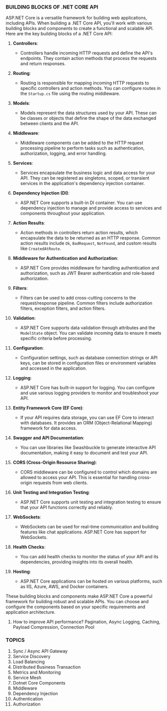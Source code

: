 ### BUILDING BLOCKS OF .NET CORE API

ASP.NET Core is a versatile framework for building web applications, including APIs. When building a .NET Core API, you'll work with various building blocks and components to create a functional and scalable API. Here are the key building blocks of a .NET Core API:

1. **Controllers**:
   - Controllers handle incoming HTTP requests and define the API's endpoints. They contain action methods that process the requests and return responses.

2. **Routing**:
   - Routing is responsible for mapping incoming HTTP requests to specific controllers and action methods. You can configure routes in the `Startup.cs` file using the routing middleware.

3. **Models**:
   - Models represent the data structures used by your API. These can be classes or objects that define the shape of the data exchanged between clients and the API.

4. **Middleware**:
   - Middleware components can be added to the HTTP request processing pipeline to perform tasks such as authentication, authorization, logging, and error handling.

5. **Services**:
   - Services encapsulate the business logic and data access for your API. They can be registered as singletons, scoped, or transient services in the application's dependency injection container.

6. **Dependency Injection (DI)**:
   - ASP.NET Core supports a built-in DI container. You can use dependency injection to manage and provide access to services and components throughout your application.

7. **Action Results**:
   - Action methods in controllers return action results, which encapsulate the data to be returned as an HTTP response. Common action results include `Ok`, `BadRequest`, `NotFound`, and custom results like `CreatedAtRoute`.

8. **Middleware for Authentication and Authorization**:
   - ASP.NET Core provides middleware for handling authentication and authorization, such as JWT Bearer authentication and role-based authorization.

9. **Filters**:
   - Filters can be used to add cross-cutting concerns to the request/response pipeline. Common filters include authorization filters, exception filters, and action filters.

10. **Validation**:
    - ASP.NET Core supports data validation through attributes and the `ModelState` object. You can validate incoming data to ensure it meets specific criteria before processing.

11. **Configuration**:
    - Configuration settings, such as database connection strings or API keys, can be stored in configuration files or environment variables and accessed in the application.

12. **Logging**:
    - ASP.NET Core has built-in support for logging. You can configure and use various logging providers to monitor and troubleshoot your API.

13. **Entity Framework Core (EF Core)**:
    - If your API requires data storage, you can use EF Core to interact with databases. It provides an ORM (Object-Relational Mapping) framework for data access.

14. **Swagger and API Documentation**:
    - You can use libraries like Swashbuckle to generate interactive API documentation, making it easy to document and test your API.

15. **CORS (Cross-Origin Resource Sharing)**:
    - CORS middleware can be configured to control which domains are allowed to access your API. This is essential for handling cross-origin requests from web clients.

16. **Unit Testing and Integration Testing**:
    - ASP.NET Core supports unit testing and integration testing to ensure that your API functions correctly and reliably.

17. **WebSockets**:
    - WebSockets can be used for real-time communication and building features like chat applications. ASP.NET Core has support for WebSockets.

18. **Health Checks**:
    - You can add health checks to monitor the status of your API and its dependencies, providing insights into its overall health.

19. **Hosting**:
    - ASP.NET Core applications can be hosted on various platforms, such as IIS, Azure, AWS, and Docker containers.

These building blocks and components make ASP.NET Core a powerful framework for building robust and scalable APIs. You can choose and configure the components based on your specific requirements and application architecture.

1. How to improve API performance?
Pagination, Async Logging, Caching, Payload Compression, Connection Pool

### TOPICS
1. Sync / Async API Gateway
2. Service Discovery
3. Load Balancing
4. Distributed Business Transaction
5. Metrics and Monitoring
6. Service Mesh
7. Dotnet Core Components
8. Middleware 
9. Dependency Injection
10. Authentication
11. Authorization

